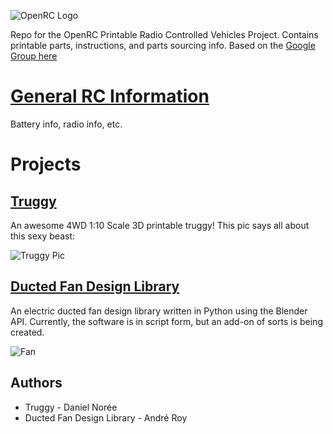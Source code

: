 ![OpenRC Logo](https://github.com/bryancostanich/OpenRC/raw/master/Logo_Small.png)

Repo for the OpenRC Printable Radio Controlled Vehicles Project. Contains printable parts, instructions, and parts sourcing info. Based on the [Google Group here](https://plus.google.com/communities/112745535856143176146)

# [General RC Information](https://github.com/bryancostanich/OpenRC/blob/master/RCInfo.md)
Battery info, radio info, etc.

# Projects

## [Truggy](https://github.com/bryancostanich/OpenRC/tree/master/Truggy)

An awesome 4WD 1:10 Scale 3D printable truggy! This pic says all about this sexy beast:

![Truggy Pic](https://raw.github.com/bryancostanich/OpenRC/master/Truggy/Renderings/OpenRC%20Truggy%201_Small.jpg)

## [Ducted Fan Design Library](https://github.com/bryancostanich/OpenRC/tree/master/DuctedFanDesignLibrary)

An electric ducted fan design library written in Python using the Blender API. Currently, the software is in script form, but an add-on of sorts is being created.

![Fan](https://raw.github.com/bryancostanich/OpenRC/master/DuctedFanDesignLibrary/Images/3d_printed_EDF_fan_small.png)

## Authors
 * Truggy - Daniel Norée
 * Ducted Fan Design Library - André Roy
